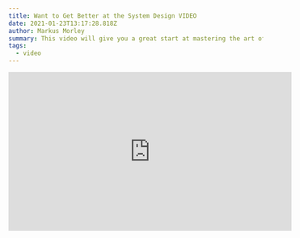 ```yaml
---
title: Want to Get Better at the System Design VIDEO
date: 2021-01-23T13:17:28.818Z
author: Markus Morley
summary: This video will give you a great start at mastering the art of system design.
tags:
  - video
---
```

<iframe width="560" height="315" src="https://www.youtube-nocookie.com/embed/XxB1BCuvu9A" frameborder="0" allow="accelerometer; autoplay; clipboard-write; encrypted-media; gyroscope; picture-in-picture" allowfullscreen></iframe>
